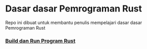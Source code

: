 # Dasar dasar Pemrograman Rust
Repo ini dibuat untuk membantu penulis mempelajari dasar dasar Pemrograman Rust

### [Build dan Run Program Rust](https://github.com/gaberingo/dasarRust)